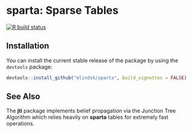 sparta: Sparse Tables
================

<!-- README.md is generated from README.Rmd. Please edit that file -->
<!-- badges: start -->
[![R build status](https://github.com/mlindsk/sparta/workflows/R-CMD-check/badge.svg)](https://github.com/mlindsk/sparta/actions) <!-- badges: end -->

Installation
------------

You can install the current stable release of the package by using the `devtools` package:

``` r
devtools::install_github("mlindsk/sparta", build_vignettes = FALSE)
```

See Also
--------

The **jti** package implements belief propagation via the Junction Tree Algorithm which relies heavily on **sparta** tables for extremely fast operations.
